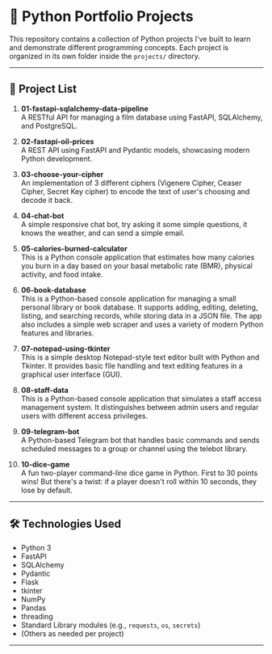 # 🐍 Python Portfolio Projects

This repository contains a collection of Python projects I've built to learn and demonstrate different programming concepts. Each project is organized in its own folder inside the `projects/` directory.

---

## 📁 Project List

1. **01-fastapi-sqlalchemy-data-pipeline**  
   A RESTful API for managing a film database using FastAPI, SQLAlchemy, and PostgreSQL.

1. **02-fastapi-oil-prices**  
   A REST API using FastAPI and Pydantic models, showcasing modern Python development.

2. **03-choose-your-cipher**  
   An implementation of 3 different ciphers (Vigenere Cipher, Ceaser Cipher, Secret Key cipher) to encode the text of user's choosing and decode it back.

3. **04-chat-bot**  
   A simple responsive chat bot, try asking it some simple questions, it knows the weather, and can send a simple email.

4. **05-calories-burned-calculator**  
   This is a Python console application that estimates how many calories you burn in a day based on your basal metabolic rate (BMR), physical activity, and food intake.

5. **06-book-database**  
   This is a Python-based console application for managing a small personal library or book database. It supports adding, editing, deleting, listing, and searching records, while storing data in a JSON file. The app also includes a simple web scraper and uses a variety of modern Python features and libraries.

6. **07-notepad-using-tkinter**  
   This is a simple desktop Notepad-style text editor built with Python and Tkinter. It provides basic file handling and text editing features in a graphical user interface (GUI).

7. **08-staff-data**  
   This is a Python-based console application that simulates a staff access management system. It distinguishes between admin users and regular users with different access privileges.

8. **09-telegram-bot**  
   A Python-based Telegram bot that handles basic commands and sends scheduled messages to a group or channel using the telebot library.

9. **10-dice-game**  
   A fun two-player command-line dice game in Python. First to 30 points wins! But there's a twist: if a player doesn't roll within 10 seconds, they lose by default.

---

## 🛠️ Technologies Used

- Python 3
- FastAPI
- SQLAlchemy
- Pydantic
- Flask
- tkinter
- NumPy
- Pandas
- threading
- Standard Library modules (e.g., `requests`, `os`, `secrets`)
- (Others as needed per project)

---
